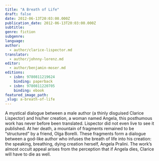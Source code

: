 ```yaml
---
title: "A Breath of Life"
draft: false
date: 2012-06-13T20:03:00.000Z
publication_date: 2012-06-13T20:03:00.000Z
subtitle:
genre: fiction
subgenre:
language:
author:
  - author/clarice-lispector.md
translator:
  - author/johnny-lorenz.md
editor:
  - author/benjamin-moser.md
editions:
  - isbn: 9780811219624
    binding: paperback
  - isbn: 9780811220705
    binding: ebook
featured_image_path:
_slug: a-breath-of-life
---
```


A mystical dialogue between a male author (a thinly disguised Clarice Lispector) and his/her creation, a woman named Angela, this posthumous work has never before been translated. Lispector did not even live to see it published. At her death, a mountain of fragments remained to be “structured” by a friend, Olga Borelli. These fragments form a dialogue between a god-like author who infuses the breath of life into his creation: the speaking, breathing, dying creation herself, Angela Pralini. The work’s almost occult appeal arises from the perception that if Angela dies, Clarice will have to die as well.

